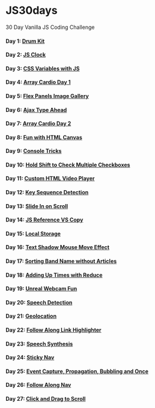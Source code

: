 # JS30days
30 Day Vanilla JS Coding Challenge

#### Day 1: [Drum Kit](https://eremor.github.io/JS30days/DrumKit/)
#### Day 2: [JS Clock](https://eremor.github.io/JS30days/JSClock/)
#### Day 3: [CSS Variables with JS](https://eremor.github.io/JS30days/CSSVariables/)
#### Day 4: [Array Cardio Day 1](https://eremor.github.io/JS30days/Cardio/)
#### Day 5: [Flex Panels Image Gallery](https://eremor.github.io/JS30days/FlexGallery/)
#### Day 6: [Ajax Type Ahead](https://eremor.github.io/JS30days/TypeAhead/)
#### Day 7: [Array Cardio Day 2](https://eremor.github.io/JS30days/CardioDay2/)
#### Day 8: [Fun with HTML Canvas](https://eremor.github.io/JS30days/Canvas/)
#### Day 9: [Console Tricks](https://eremor.github.io/JS30days/DevTool/)
#### Day 10: [Hold Shift to Check Multiple Checkboxes](https://eremor.github.io/JS30days/MultipleCheckboxes/)
#### Day 11: [Custom HTML Video Player](https://eremor.github.io/JS30days/VideoPlayer/)
#### Day 12: [Key Sequence Detection](https://eremor.github.io/JS30days/KeySequenceDetection/)
#### Day 13: [Slide In on Scroll](https://eremor.github.io/JS30days/SlideScroll/)
#### Day 14: [JS Reference VS Copy](https://eremor.github.io/JS30days/ReferencesVSCopying/)
#### Day 15: [Local Storage](https://eremor.github.io/JS30days/LocalStorage/)
#### Day 16: [Text Shadow Mouse Move Effect](https://eremor.github.io/JS30days/MouseMoveShadow/)
#### Day 17: [Sorting Band Name without Articles](https://eremor.github.io/JS30days/SortWithoutArticles/)
#### Day 18: [Adding Up Times with Reduce](https://eremor.github.io/JS30days/AddingUpTimes/)
#### Day 19: [Unreal Webcam Fun](https://eremor.github.io/JS30days/WebcamFun/)
#### Day 20: [Speech Detection](https://eremor.github.io/JS30days/SpeechDetection/)
#### Day 21: [Geolocation](https://eremor.github.io/JS30days/Geolocation/)
#### Day 22: [Follow Along Link Highlighter](https://eremor.github.io/JS30days/FollowAlongLinkHighlighter/)
#### Day 23: [Speech Synthesis](https://eremor.github.io/JS30days/SpeechSynthesis/)
#### Day 24: [Sticky Nav](https://eremor.github.io/JS30days/StickyNav/)
#### Day 25: [Event Capture, Propagation, Bubbling and Once](https://eremor.github.io/JS30days/UnderstandingJSCapture/)
#### Day 26: [Follow Along Nav](https://eremor.github.io/JS30days/FollowAlongNav/)
#### Day 27: [Click and Drag to Scroll](https://eremor.github.io/JS30days/ClickDrag/)